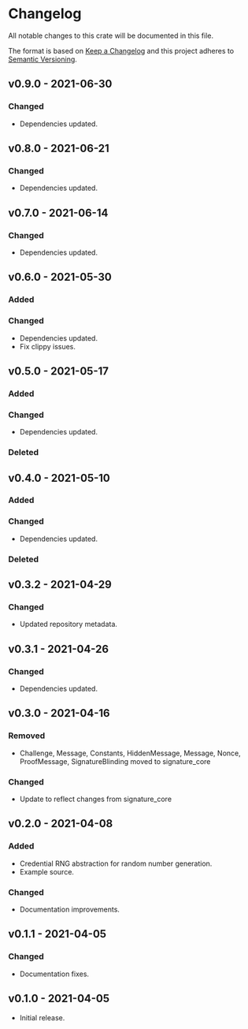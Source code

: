 # Changelog

All notable changes to this crate will be documented in this file.

The format is based on [Keep a Changelog](http://keepachangelog.com/en/1.0.0/)
and this project adheres to [Semantic Versioning](https://semver.org/spec/v2.0.0.html).

## v0.9.0 - 2021-06-30
### Changed
- Dependencies updated.

## v0.8.0 - 2021-06-21
### Changed
- Dependencies updated.

## v0.7.0 - 2021-06-14
### Changed
- Dependencies updated.

## v0.6.0 - 2021-05-30
### Added
### Changed
- Dependencies updated.
- Fix clippy issues.

## v0.5.0 - 2021-05-17
### Added
### Changed
- Dependencies updated.
### Deleted

## v0.4.0 - 2021-05-10
### Added
### Changed
- Dependencies updated.
### Deleted

## v0.3.2 - 2021-04-29
### Changed
- Updated repository metadata.

## v0.3.1 - 2021-04-26
### Changed
- Dependencies updated.

## v0.3.0 - 2021-04-16
### Removed
- Challenge, Message, Constants, HiddenMessage, Message, Nonce, ProofMessage, SignatureBlinding moved to signature\_core

### Changed
- Update to reflect changes from signature\_core

## v0.2.0 - 2021-04-08
### Added
- Credential RNG abstraction for random number generation.
- Example source.

### Changed
- Documentation improvements.

## v0.1.1 - 2021-04-05
### Changed
- Documentation fixes.

## v0.1.0 - 2021-04-05

- Initial release.
